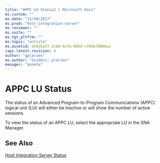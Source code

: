 ```yaml
---
title: "APPC LU Status2 | Microsoft Docs"
ms.custom: ""
ms.date: "11/30/2017"
ms.prod: "host-integration-server"
ms.reviewer: ""
ms.suite: ""
ms.tgt_pltfrm: ""
ms.topic: "article"
ms.assetid: d102ba27-2c69-4cfa-805d-cf69e7006ba1
caps.latest.revision: 4
author: "gplarsen"
ms.author: "hisdocs; plarsen"
manager: "anneta"
---
```

# APPC LU Status
The status of an Advanced Program-to-Program Communications (APPC) logical unit (LU) will either be Inactive or will show the number of active sessions.  
  
 To view the status of an APPC LU, select the appropriate LU in the SNA Manager.  
  
## See Also  
 [Host Integration Server Status](../core/host-integration-server-status1.md)